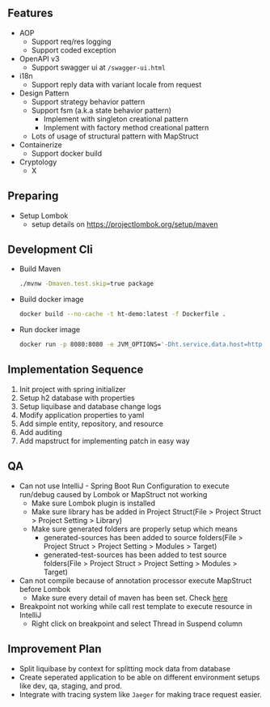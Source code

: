 Features
---
- AOP
  - Support req/res logging
  - Support coded exception
- OpenAPI v3
  - Support swagger ui at `/swagger-ui.html` 
- i18n
  - Support reply data with variant locale from request 
- Design Pattern
  - Support strategy behavior pattern
  - Support fsm (a.k.a state behavior pattern)
    - Implement with singleton creational pattern
    - Implement with factory method creational pattern
  - Lots of usage of structural pattern with MapStruct 
- Containerize
  - Support docker build
- Cryptology
  - X


Preparing
---
- Setup Lombok
    - setup details on https://projectlombok.org/setup/maven

Development Cli
---
- Build Maven
  ```bash
  ./mvnw -Dmaven.test.skip=true package
  ```
- Build docker image
  ```bash
  docker build --no-cache -t ht-demo:latest -f Dockerfile .
  ```
- Run docker image
  ```bash
  docker run -p 8080:8080 -e JVM_OPTIONS='-Dht.service.data.host=https://f648-61-231-134-232.ngrok-free.app' ht-demo:latest
  ```

Implementation Sequence
---
1. Init project with spring initializer
2. Setup h2 database with properties
3. Setup liquibase and database change logs
4. Modify application properties to yaml
5. Add simple entity, repository, and resource
6. Add auditing
7. Add mapstruct for implementing patch in easy way

QA
---
- Can not use IntelliJ - Spring Boot Run Configuration to execute run/debug caused by Lombok or MapStruct not working
  - Make sure Lombok plugin is installed
  - Make sure library has be added in Project Struct(File > Project Struct > Project Setting > Library)
  - Make sure generated folders are properly setup which means 
    - generated-sources has been added to source folders(File > Project Struct > Project Setting > Modules > Target)
    - generated-test-sources has been added to test source folders(File > Project Struct > Project Setting > Modules > Target)
- Can not compile because of annotation processor execute MapStruct before Lombok
  - Make sure every detail of maven has been set. Check [here](https://github.com/mapstruct/mapstruct-examples/blob/main/mapstruct-lombok/pom.xml)
- Breakpoint not working while call rest template to execute resource in IntelliJ
  - Right click on breakpoint and select Thread in Suspend column

Improvement Plan
---
- Split liquibase by context for splitting mock data from database
- Create seperated application to be able on different environment setups like dev, qa, staging, and prod.
- Integrate with tracing system like `Jaeger` for making trace request easier.